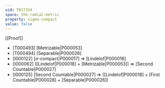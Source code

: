 ```yaml
---
uid: T017324
space: the-radial-metric
property: sigma-compact
value: false
---
```

[[Proof]]

* [T000493] [Metrizable|P000053]
* [T000494] [Separable|P000026]
* [I000122] [$\sigma$-compact|P000017] => [Lindelof|P000018]
* [I000062] ([Lindelof|P000018] + [Metrizable|P000053]) => [Second Countable|P000027]
* [I000125] [Second Countable|P000027] => ([Lindelof|P000018] + [First Countable|P000028] + [Separable|P000026])

